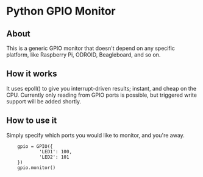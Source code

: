 Python GPIO Monitor
====================

About
------
This is a generic GPIO monitor that doesn't depend on any specific platform, like Raspberry Pi, ODROID, Beagleboard, and so on.

How it works
-------------
It uses epoll() to give you interrupt-driven results; instant, and cheap on the CPU.
Currently only reading from GPIO ports is possible, but triggered write support will be added shortly.

How to use it
--------------
Simply specify which ports you would like to monitor, and you're away.

        gpio = GPIO({
                'LED1': 100,
                'LED2': 101
        })
        gpio.monitor()
